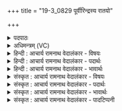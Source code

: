 +++
title = "19-3_0829 पूर्वीरिन्द्रस्य रातयो"

+++
<details><summary>पदपाठः</summary>

पू꣣र्वीः꣢। इ꣡न्द्र꣢꣯स्य। रा꣣त꣡यः꣢। न। वि। द꣣स्यन्ति। ऊत꣡यः꣢। य꣣दा꣢। वा꣡ज꣢꣯स्य। गो꣡म꣢꣯तः। स्तो꣣तृ꣡भ्यः꣢। म꣡ꣳह꣢꣯ते। म꣣घ꣢म्। ८२९।
</details>

<details><summary>अधिमन्त्रम् (VC)</summary>

- इन्द्रः
- जेता माधुच्छन्दसः
- अनुष्टुप्
- गान्धारः
</details>

<details><summary>हिन्दी : आचार्य रामनाथ वेदालंकार - विषयः</summary>

अगले मन्त्र में पुनः जगदीश्वर और आचार्य का विषय वर्णित है।
</details>

<details><summary>हिन्दी : आचार्य रामनाथ वेदालंकार - पदार्थः</summary>

पदार्थान्वयभाषाः -  (इन्द्रस्य) परमैश्वर्यवान् अविद्याविदारक जगदीश्वर वा आचार्य के (रातयः) दान (पूर्वीः) श्रेष्ठ हैं। उस जगदीश्वर वा आचार्य की (ऊतयः) रक्षाएँ (न विदस्यन्ति) कभी क्षीण नहीं होतीं, (यदा) जब वह (स्तोतृभ्यः) अपने सद्गुण व सत्कर्मों के प्रशंसकों को (गोमतः) प्रशस्त गाय,वाणी,विद्या,भूमि,इन्द्रिय आदि से युक्त (वाजस्य) बल का (मघम्) धन (मंहते) प्रदान करता है ॥३॥
</details>

<details><summary>हिन्दी : आचार्य रामनाथ वेदालंकार - भावार्थः</summary>

भावार्थभाषाः -  जैसे जगदीश्वर के दान, रक्षण आदि सबको नित्य प्राप्त होते हैं, वैसे ही आचार्य के भी सदाचार-विद्या आदि के दान और अविद्या, दुर्गुण, दुर्व्यसन आदि से रक्षण निरन्तर प्रजाओं को प्राप्त करने चाहिएँ ॥३॥ इस खण्ड में अन्तरात्मा के उद्बोधनपूर्वक जगदीश्वर तथा आचार्य का विषय वर्णित होने से इस खण्ड की पूर्वखण्ड के साथ सङ्गति है ॥ तृतीय अध्याय में षष्ठ खण्ड समाप्त ॥ तृतीय अध्याय समाप्त ॥ द्वितीय प्रपाठक में प्रथम अर्ध समाप्त ॥
</details>

<details><summary>संस्कृत : आचार्य रामनाथ वेदालंकार - विषयः</summary>

अथ पुनर्जगदीश्वराचार्ययोर्विषयमाह।
</details>

<details><summary>संस्कृत : आचार्य रामनाथ वेदालंकार - पदार्थः</summary>

पदार्थान्वयभाषाः -  (इन्द्रस्य) परमैश्वर्यवतः अविद्याविदारकस्य जगदीश्वरस्य आचार्यस्य च (रातयः) दत्तयः (पूर्वीः) पूर्व्यः श्रेष्ठाः सन्ति। तस्य जगदीश्वरस्य आचार्यस्य च (ऊतयः) रक्षाः (न विदस्यन्ति) कदापि न क्षीयन्ते, (यदा) यस्मिन् काले सः (स्तोतृभ्यः) स्वसद्गुणकर्मप्रशंसकेभ्यः (गोमतः) प्रशस्तधेनुवाग्विद्यापृथिवीन्द्रियादियुक्तस्य (वाजस्य) बलस्य (मघम्) धनम् (मंहते) ददाति।[मंहते दानकर्मा। निघं० ३।२०।]॥३॥२
</details>

<details><summary>संस्कृत : आचार्य रामनाथ वेदालंकार - भावार्थः</summary>

भावार्थभाषाः -  यथा जगदीश्वरस्य दानरक्षणादीनि सर्वैर्नित्यं प्राप्यन्ते तथैवाचार्यस्यापि सदाचारविद्यादिदानान्यविद्यादुर्गुण-दुर्व्यसनादिभ्यो रक्षणानि च सततं प्रजाभिः प्राप्तव्यानि ॥३॥ अस्मिन् खण्डेऽन्तरात्मोद्बोधनपूर्वकं जगदीश्वराचार्ययोर्विषयस्य वर्णनादेतत्खण्डस्य पूर्वखण्डेन सह संगतिरस्ति ॥
</details>

<details><summary>संस्कृत : आचार्य रामनाथ वेदालंकार - पादटिप्पनी</summary>

टिप्पणी:   १. ऋ० १।११।३, ‘यदा वाजस्य गोमत’ इत्यत्र ‘यदी॒ वाज॑स्य॒ गोम॑तः’ इति पाठः। २. ऋग्भाष्ये दयानन्दर्षिर्मन्त्रमेतं श्लेषेण परमेश्वरविषये सभासेनाध्यक्षविषये च व्याख्यातवान्।
</details>